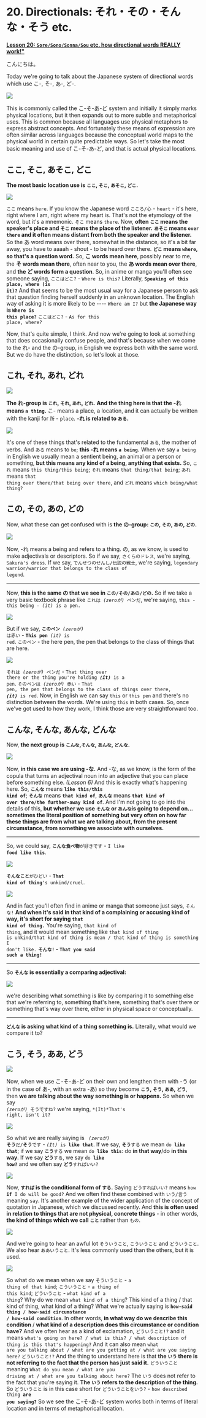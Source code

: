 # **20. Directionals: それ・その・そんな・そう etc.**

[**Lesson 20: <code>Sore/Sono/Sonna/Sou</code> etc. how directional words REALLY work!"**](https://www.youtube.com/watch?v=xLkY6whr7T4&list=PLg9uYxuZf8x_A-vcqqyOFZu06WlhnypWj&index=31&ab_channel=OrganicJapanesewithCureDolly)

こんにちは。

Today we're going to talk about the Japanese system of directional words which use こ-, そ-, あ-, ど-.

![](media/image1020.webp)

This is commonly called the こ-そ-あ-ど system and initially it simply marks physical locations, but it then expands out to more subtle and metaphorical uses. This is common because all languages use physical metaphors to express abstract concepts. And fortunately these means of expression are often similar across languages because the conceptual world maps to the physical world in certain quite predictable ways. So let's take the most basic meaning and use of こ-そ-あ-ど, and that is actual physical locations.

## ここ, そこ, あそこ, どこ

**The most basic location use is <code>ここ</code>, <code>そこ</code>, <code>あそこ</code>, <code>どこ</code>.**

![](media/image758.webp)

<code>ここ</code> means <code>here</code>. If you know the Japanese word <code>こころ/心</code> - <code>heart</code> - it's here, right where I am, right where my heart is. That's not the etymology of the word, but it's a mnemonic. <code>そこ</code> means <code>there</code>. Now, **often <code>ここ</code> means the speaker's place and <code>そこ</code> means the place of the listener.** **<code>あそこ</code> means <code>over there</code> and it often means distant from both the speaker and the listener.** So the あ word means over there, somewhat in the distance, so it's a bit far away, you have to aaaah - shout - to be heard over there. **<code>どこ</code> means <code>where</code>, so that's a question word.** So, **こ words mean here**, possibly near to me, the **そ words mean there**, often near to you, the **あ words mean over there**, and **the ど words form a question**. So, in anime or manga you'll often see someone saying, <code>ここはどこ?</code> - <code>Where is this?</code> Literally, <code>**Speaking of this place, where (is it)?**</code> And that seems to be the most usual way for a Japanese person to ask that question finding herself suddenly in an unknown location. The English way of asking it is more likely to be ---- <code>Where am I?</code> but **the Japanese way is <code>Where is this place?</code>** <code>ここはどこ?</code> - <code>As for this place, where?</code>

Now, that's quite simple, I think. And now we're going to look at something that does occasionally confuse people, and that's because when we come to the れ- and the の-group, in English we express both with the same word. But we do have the distinction, so let's look at those.

## これ, それ, あれ, どれ

![](media/image5.webp)

**The れ-group is <code>これ</code>, <code>それ</code>, <code>あれ</code>, <code>どれ</code>.** **And the thing here is that the -れ means <code>a thing</code>.** こ- means a place, a location, and it can actually be written with the kanji for <code>所</code> - <code>place</code>. **-れ is related to <code>ある</code>.**

![](media/image421.webp)

It's one of these things that's related to the fundamental <code>ある</code>, the mother of verbs. And <code>ある</code> means to <code>be</code>; **this -れ means <code>a being</code>.** When we say <code>a being</code> in English we usually mean a sentient being, an animal or a person or something, **but this means any kind of a being, anything that exists.** So, <code>これ</code> means <code>this thing/this being</code>; <code>それ</code> means <code>that thing/that being</code>; <code>あれ</code> means <code>that thing over there/that being over there</code>, and <code>どれ</code> means <code>which being/what thing?</code>

## この, その, あの, どの

Now, what these can get confused with is **the の-group: <code>この</code>, <code>その</code>, <code>あの</code>, <code>どの</code>.**

![](media/image389.webp)

Now, -れ means a being and refers to a thing. の, as we know, is used to make adjectivals or descriptors. So if we say, <code>さくらのドレス</code>, we're saying, <code>Sakura's dress</code>. If we say, <code>でんせつのせんし/伝説の戦士</code>, we're saying, <code>legendary warrior/warrior that belongs to the class of legend</code>.

---

Now, **this is the same の that we see in <code>この/その/あの/どの</code>.** So if we take a very basic textbook phrase like <code>これは  *(zeroが)*  ペンだ</code>, we're saying, <code>this - this being - *(it)* is a pen.</code>

![](media/image736.webp)

But if we say, <code>**このペン** *(zeroが)* は赤い</code> - <code>**This pen** *(it)* is red</code>. <code>このペン</code> - the here pen, the pen that belongs to the class of things that are here.

![](media/image463.webp)

<code>それは *(zeroが)* ペンだ</code> - <code>That thing over there or the thing you're holding ***(it)*** is a pen</code>. <code>そのペンは *(zeroが)* 赤い</code> - <code>That pen, the pen that belongs to the class of things over there, ***(it)*** is red</code>. Now, in English we can say <code>this</code> or <code>this pen</code> and there's no distinction between the words. We're using <code>this</code> in both cases. So, once we've got used to how they work, I think those are very straightforward too.

## こんな, そんな, あんな, どんな

Now, **the next group is <code>こんな</code>,<code>そんな</code>, <code>あんな</code>, <code>どんな</code>.**

![](media/image1148.webp)

Now, **in this case we are using -な.** And -な, as we know, is the form of the copula that turns an adjectival noun into an adjective that you can place before something else. *(Lesson 6)* And this is exactly what's happening here. So, <code>**こんな**</code> means <code>**like this/this kind of**</code>; <code>**そんな**</code> means <code>**that kind of**</code>, <code>**あんな**</code> means <code>**that kind of over there/the further-away kind of**</code>. And I'm not going to go into the details of this, **but whether we use <code>そんな</code> or <code>あんな</code>is going to depend on...** **sometimes the literal position of something but very often on how far these things are from what we are talking about, from the present circumstance, from something we associate with ourselves.**

---

So, we could say, <code>**こんな食べ物**が好きです</code> - <code>I like **food like this**</code>.

![](media/image968.webp)

<code>**そんなこと**がひどい</code> - <code>**That kind of thing**'s unkind/cruel</code>.

![](media/image603.webp)

And in fact you'll often find in anime or manga that someone just says, <code>そんな!</code> **And when it's said in that kind of a complaining or accusing kind of way, it's short for saying <code>that kind of thing.</code>** You're saying, <code>that kind of thing</code>, and it would mean something like <code>that kind of thing is unkind/that kind of thing is mean / that kind of thing is something I don't like.</code> **<code>そんな!</code> - <code>That you said such a thing!</code>**

---

So **<code>そんな</code> is essentially a comparing adjectival:**

![](media/image711.webp)

we're describing what something is like by comparing it to something else that we're referring to, something that's here, something that's over there or something that's way over there, either in physical space or conceptually.

---

**<code>どんな</code> is asking what kind of a thing something is.** Literally, what would we compare it to?

## こう, そう, ああ, どう

![](media/image42.webp)

Now, when we use こ-そ-あ-ど on their own and lengthen them with -う (or in the case of あ-, with an extra -あ) so they become **<code>こう</code>, <code>そう</code>, <code>ああ</code>, <code>どう</code>**, then **we are talking about the way something is or happens.** So when we say <code> *(zeroが)* そうですね?</code> we're saying, <code>*(It)*That's right, isn't it?</code>

![](media/image143.webp)

So what we are really saying is <code> *(zeroが)* **そう**だ/**そう**です</code> - <code>*(It)* is **like that**</code>. If we say, <code>**そう**する</code> we mean <code>do **like that**</code>; if we say <code>**こう**する</code> we mean <code>do **like this**</code>: do **in that way**/do **in this way**. If we say <code>**どう**する</code>, we say <code>do **like how?**</code> and we often say <code>**どう**すればいい?</code>

![](media/image96.webp)

Now, **<code>すれば</code> is the conditional form of <code>する</code>.** Saying <code>どうすればいい?</code> means <code>how **if** I do will be good?</code> And we often find these combined with <code>いう/言う</code> meaning <code>say</code>. It's another example of the wider application of the concept of quotation in Japanese, which we discussed recently. And **this is often used in relation to things that are not physical, concrete things** - in other words, **the kind of things which we call <code>こと</code>** rather than <code>もの</code>.

![](media/image690.webp)

And we're going to hear an awful lot <code>そういうこと</code>, <code>こういうこと</code> and <code>どういうこと</code>. We also hear <code>ああいうこと</code>. It's less commonly used than the others, but it is used.

![](media/image737.webp)

So what do we mean when we say <code>そういうこと</code> - <code>a thing of that kind</code>; <code>こういうこと</code> - <code>a thing of this kind</code>; <code>どういうこと</code> - <code>what kind of a thing</code>? Why do we mean <code>what kind of a thing</code>? This kind of a thing / that kind of thing, what kind of a thing? What we're actually saying is <code>**how-said thing / how-said circumstance / how-said condition**</code>. In other words, **in what way do we describe this condition** / **what kind of a description does this circumstance or condition have?** And we often hear as a kind of exclamation, <code>どういうこと!?</code> and it means <code>what's going on here? / what is this? / what description of thing is this that's happening?</code> And it can also mean <code>what are you talking about / what are you getting at / what are you saying here?</code> <code>どういうこと!?</code> And the thing to understand here is that **the <code>いう</code> there is not referring to the fact that the person has just said it.** <code>どういうこと</code> meaning <code>What do you mean / what are you driving at / what are you talking about here?</code> The <code>いう</code> does not refer to the fact that you're saying it. **The <code>いう</code> refers to the description of the thing.** So <code>どういうこと</code> is in this case short for <code>どういうことをいう?</code> - <code>how described thing **are you saying?**</code> So we see the こ-そ-あ-ど system works both in terms of literal location and in terms of metaphorical location.